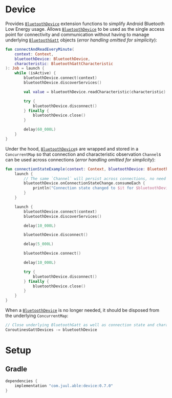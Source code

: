 # Device

Provides [`BluetoothDevice`] extension functions to simplify Android Bluetooth Low Energy usage.
Allows [`BluetoothDevice`] to be used as the single access point for connectivity and communication
without having to manage underlying [`BluetoothGatt`] objects (_error handling omitted for
simplicity_):

```kotlin
fun connectAndReadEveryMinute(
    context: Context,
    bluetoothDevice: BluetoothDevice,
    characteristic: BluetoothGattCharacteristic
): Job = launch {
    while (isActive) {
        bluetoothDevice.connect(context)
        bluetoothDevice.discoverServices()

        val value = bluetoothDevice.readCharacteristic(characteristic).value

        try {
            bluetoothDevice.disconnect()
        } finally {
            bluetoothDevice.close()
        }

        delay(60_000L)
    }
}
```

Under the hood, [`BluetoothDevice`]s are wrapped and stored in a `ConcurrentMap` so that connection
and characteristic observation `Channel`s can be used across connections (_error handling omitted
for simplicity_):

```kotlin
fun connectionStateExample(context: Context, bluetoothDevice: BluetoothDevice) {
    launch {
        // The same `Channel` will persist across connections, no need to resubscribe on reconnect.
        bluetoothDevice.onConnectionStateChange.consumeEach {
            println("Connection state changed to $it for $bluetoothDevice")
        }
    }

    launch {
        bluetoothDevice.connect(context)
        bluetoothDevice.discoverServices()

        delay(10_000L)

        bluetoothDevice.disconnect()

        delay(5_000L)

        bluetoothDevice.connect()

        delay(10_000L)

        try {
            bluetoothDevice.disconnect()
        } finally {
            bluetoothDevice.close()
        }
    }
}
```

When a [`BluetoothDevice`] is no longer needed, it should be disposed from the underlying
`ConcurrentMap`:

```kotlin
// Close underlying BluetoothGatt as well as connection state and characteristic change Channels.
CoroutinesGattDevices -= bluetoothDevice
```

# Setup

## Gradle

```groovy
dependencies {
    implementation "com.juul.able:device:0.7.0"
}
```


[`BluetoothDevice`]: https://developer.android.com/reference/android/bluetooth/BluetoothDevice
[`BluetoothGatt`]: https://developer.android.com/reference/android/bluetooth/BluetoothGatt
